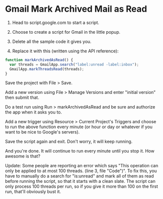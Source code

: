 
# Gmail Mark Archived Mail as Read

1. Head to script.google.com to start a script.

2. Choose to create a script for Gmail in the little popup.

3. Delete all the sample code it gives you.

4. Replace it with this (written using the API reference):

```js
function markArchivedAsRead() {
  var threads = GmailApp.search("label:unread -label:inbox");
  GmailApp.markThreadsRead(threads);
}
```

Save the project with File > Save.

Add a new version using File > Manage Versions and enter "initial version" then submit that.

Do a test run using Run > markArchivedAsRead and be sure and authorize the app when it asks you to.

Add a new trigger using Resource > Current Project's Triggers and choose to run the above function every minute (or hour or day or whatever if you want to be nice to Google's servers).

Save the script again and exit. Don't worry, it will keep running.

And you're done. It will continue to run every minute until you stop it. How awesome is that?

Update: Some people are reporting an error which says "This operation can only be applied to at most 100 threads. (line 3, file "Code")". To fix this, you have to manually do a search for "is:unread" and mark all of them as read before running the script, so that it starts with a clean slate. The script can only process 100 threads per run, so if you give it more than 100 on the first run, that'll obviously bust it.
